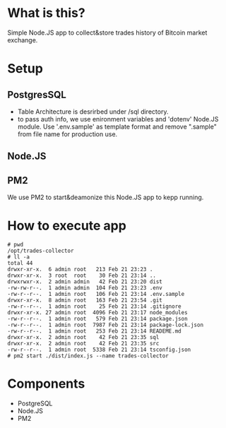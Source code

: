 # What is this?
Simple Node.JS app to collect&store trades history of Bitcoin market exchange.

# Setup
## PostgresSQL
- Table Architecture is desrirbed under /sql directory.
- to pass auth info, we use enironment variables and 'dotenv' Node.JS module. Use '.env.sample' as template format and remove ".sample" from file name for production use.

## Node.JS

## PM2
We use PM2 to start&deamonize this Node.JS app to kepp running.

# How to execute app
```
# pwd
/opt/trades-collector
# ll -a
total 44
drwxr-xr-x.  6 admin root   213 Feb 21 23:23 .
drwxr-xr-x.  3 root  root    30 Feb 21 23:14 ..
drwxrwxr-x.  2 admin admin   42 Feb 21 23:20 dist
-rw-rw-r--.  1 admin admin  104 Feb 21 23:23 .env
-rw-r--r--.  1 admin root   106 Feb 21 23:14 .env.sample
drwxr-xr-x.  8 admin root   163 Feb 21 23:54 .git
-rw-r--r--.  1 admin root    25 Feb 21 23:14 .gitignore
drwxr-xr-x. 27 admin root  4096 Feb 21 23:17 node_modules
-rw-r--r--.  1 admin root   579 Feb 21 23:14 package.json
-rw-r--r--.  1 admin root  7987 Feb 21 23:14 package-lock.json
-rw-r--r--.  1 admin root   253 Feb 21 23:14 READEME.md
drwxr-xr-x.  2 admin root    42 Feb 21 23:35 sql
drwxr-xr-x.  2 admin root    42 Feb 21 23:35 src
-rw-r--r--.  1 admin root  5338 Feb 21 23:14 tsconfig.json
# pm2 start ./dist/index.js --name trades-collector
```

# Components
- PostgreSQL
- Node.JS
- PM2

